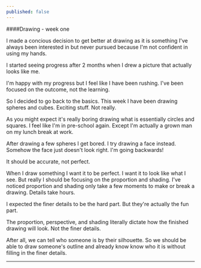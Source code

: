 ```yaml
---
published: false
---
```


####Drawing - week one

I made a concious decision to get better at drawing as it is something I've always been interested in but never pursued because I'm not confident in using my hands.

I started seeing progress after 2 months when I drew a picture that actually looks like me.

I'm happy with my progress but I feel like I have been rushing. I've been focused on the outcome, not the learning.

So I decided to go back to the basics. This week I have been drawing spheres and cubes. Exciting stuff. Not really.

As you might expect it's really boring drawing what is essentially circles and squares. I feel like I'm in pre-school again. Except I'm actually a grown man on my lunch break at work.

After drawing a few spheres I get bored. I try drawing a face instead. Somehow the face just doesn't look right. I'm going backwards!

It should be accurate, not perfect.

When I draw something I want it to be perfect. I want it to look like what I see. But really I should be focusing on the proportion and shading. I've noticed proportion and shading only take a few moments to make or break a drawing. Details take hours.

I expected the finer details to be the hard part. But they're actually the fun part.

The proportion, perspective, and shading literally dictate how the finished drawing will look. Not the finer details.

After all, we can tell who someone is by their silhouette. So we should be able to draw someone's outline and already know know who it is without filling in the finer details.
****